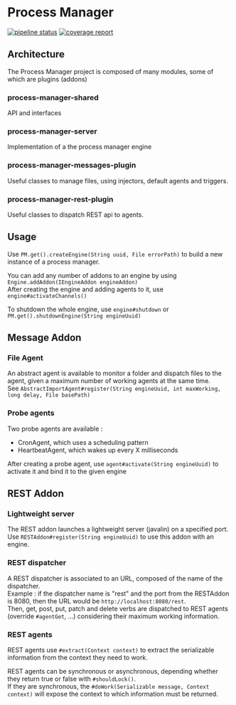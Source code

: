 Process Manager
==============================

[![pipeline status](https://gitlab.talanlabs.com/nicolas-poste/process-manager/badges/master/pipeline.svg)](https://gitlab.talanlabs.com/nicolas-poste/process-manager/commits/master)
[![coverage report](https://gitlab.talanlabs.com/nicolas-poste/message-manager/badges/master/coverage.svg)](https://gitlab.talanlabs.com/nicolas-poste/message-manager/commits/master)

## Architecture
The Process Manager project is composed of many modules, some of which are plugins (addons)

### process-manager-shared

API and interfaces

### process-manager-server

Implementation of a the process manager engine

### process-manager-messages-plugin

Useful classes to manage files, using injectors, default agents and triggers.

### process-manager-rest-plugin

Useful classes to dispatch REST api to agents.


## Usage

Use `PM.get().createEngine(String uuid, File errorPath)` to build a new instance of a process manager.

You can add any number of addons to an engine by using `Engine.addAddon(IEngineAddon engineAddon)`  
After creating the engine and adding agents to it, use `engine#activateChannels()`

To shutdown the whole engine, use `engine#shutdown` or `PM.get().shutdownEngine(String engineUuid)`

## Message Addon

### File Agent

An abstract agent is available to monitor a folder and dispatch files to the agent, given a maximum number of working agents at the same time.  
See `AbstractImportAgent#register(String engineUuid, int maxWorking, long delay, File basePath)`

### Probe agents

Two probe agents are available :
- CronAgent, which uses a scheduling pattern
- HeartbeatAgent, which wakes up every X milliseconds

After creating a probe agent, use `agent#activate(String engineUuid)` to activate it and bind it to the given engine

## REST Addon

### Lightweight server

The REST addon launches a lightweight server (javalin) on a specified port. Use `RESTAddon#register(String engineUuid)` to use this addon with an engine.

### REST dispatcher

A REST dispatcher is associated to an URL, composed of the name of the dispatcher.  
Example : if the dispatcher name is "rest" and the port from the RESTAddon is 8080, then the URL would be `http://localhost:8080/rest`.  
Then, get, post, put, patch and delete verbs are dispatched to REST agents (override `#agentGet`, ...) considering their maximum working information.

### REST agents

REST agents use `#extract(Context context)` to extract the serializable information from the context they need to work.

REST agents can be synchronous or asynchronous, depending whether they return true or false with `#shouldLock()`.  
If they are synchronous, the `#doWork(Serializable message, Context context)` will expose the context to which information must be returned.
